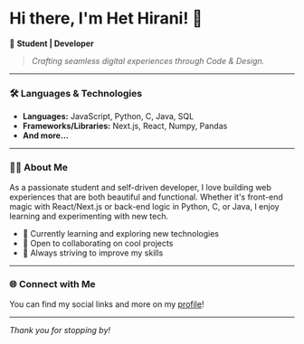 # Hi there, I'm Het Hirani! 👋

🚀 **Student | Developer**

> _Crafting seamless digital experiences through Code & Design._

---

### 🛠️ Languages & Technologies

- **Languages:** JavaScript, Python, C, Java, SQL
- **Frameworks/Libraries:** Next.js, React, Numpy, Pandas
- **And more…**

---

### 👨‍💻 About Me

As a passionate student and self-driven developer, I love building web experiences that are both beautiful and functional. Whether it's front-end magic with React/Next.js or back-end logic in Python, C, or Java, I enjoy learning and experimenting with new tech.

- 🌱 Currently learning and exploring new technologies
- 🤝 Open to collaborating on cool projects
- 🎯 Always striving to improve my skills

---

### 🌐 Connect with Me

You can find my social links and more on my [profile](https://het-hirani.vercel.app)!

---

_Thank you for stopping by!_
